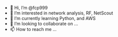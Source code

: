 - 👋 Hi, I’m @fcp999
- 👀 I’m interested in network analysis, RF, NetScout
- 🌱 I’m currently learning Python, and AWS
- 💞️ I’m looking to collaborate on ...
- 📫 How to reach me ...

<!---
fcp999/fcp999 is a ✨ special ✨ repository because its `README.md` (this file) appears on your GitHub profile.
You can click the Preview link to take a look at your changes.
--->
